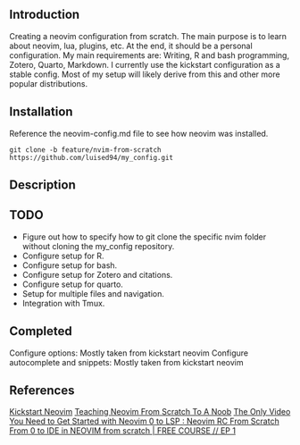 ## Introduction
Creating a neovim configuration from scratch. The main purpose is to learn about neovim, lua, plugins, etc. At the end, it should be a personal configuration. 
My main requirements are: Writing, R and bash programming, Zotero, Quarto, Markdown. 
I currently use the kickstart configuration as a stable config. Most of my setup will likely derive from this and other more popular distributions. 

## Installation 
Reference the neovim-config.md file to see how neovim was installed.

```{bash}
git clone -b feature/nvim-from-scratch https://github.com/luised94/my_config.git
```

## Description

## TODO
* Figure out how to specify how to git clone the specific nvim folder without cloning the my_config repository.
* Configure setup for R.
* Configure setup for bash.
* Configure setup for Zotero and citations.
* Configure setup for quarto. 
* Setup for multiple files and navigation.
* Integration with Tmux. 

## Completed
Configure options: Mostly taken from kickstart neovim
Configure autocomplete and snippets: Mostly taken from kickstart neovim

## References 
[Kickstart Neovim](https://github.com/nvim-lua/kickstart.nvim)
[Teaching Neovim From Scratch To A Noob](https://www.youtube.com/watch?v=-ybCiHPWKNA)
[The Only Video You Need to Get Started with Neovim ](https://www.youtube.com/watch?v=m8C0Cq9Uv9o&t=1s)
[0 to LSP : Neovim RC From Scratch](https://www.youtube.com/watch?v=w7i4amO_zaE)
[From 0 to IDE in NEOVIM from scratch | FREE COURSE // EP 1](https://www.youtube.com/watch?v=zHTeCSVAFNY)
